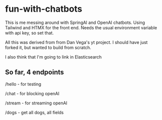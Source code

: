 # fun-with-chatbots

This is me messing around with SpringAI and OpenAI chatbots.
Using Tailwind and HTMX for the front end.  Needs the usual environment variable with api key, so set that.

All this was derived from from Dan Vega's yt project.  I should have just forked it, but wanted to build from scratch.

I also think that I'm going to link in Elasticsearch

## So far, 4 endpoints

/hello - for testing

/chat - for blocking openAI 

/stream - for streaming openAI

/dogs - get all dogs, all fields

